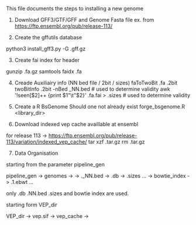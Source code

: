 This file documents the steps to installing a new genome

1) Download GFF3/GTF/GFF and Genome Fasta file 
ex. from https://ftp.ensembl.org/pub/release-113/


2) Create the gffutils database

python3 install_gff3.py -G <assembly>.gff.gz

3) Create fai index for header

gunzip <assembly>.fa.gz
samtools faidx <assembly>.fa

4) Creade Auxiliairy info (NN bed file / 2bit / sizes)
faToTwoBit <assembly>.fa <assembly>.2bit
twoBitInfo <assembly>.2bit -nBed <assembly>_NN.bed # used to determine validity
awk '!seen[$2]++ {print $1"\t"$2}' <assembly>.fa.fai > <assembly>.sizes # used to determine validity

5) Create a R BsGenome Should one not already exist
forge_bsgenome.R <path> <genus> <species> <assembly> <mt> <library_dir>

6) Download indexed vep cache availlable at ensembl

for release 113 -> https://ftp.ensembl.org/pub/release-113/variation/indexed_vep_cache/
tar xzf <vep cache>.tar.gz
rm <vep cache>.tar.gz

7) Data Organisation

starting from the parameter pipeline_gen

pipeline_gen -> genomes -> <assembly> -> <assembly>._NN.bed
                                      -> <assembly>.db
                                      -> <assembly>.sizes
                               ...
             -> bowtie_index -> <assembly>.1.ebwt
                                    ...

only .db .NN.bed .sizes and bowtie index are used.

starting form VEP_dir

VEP_dir -> vep.sif
        -> vep_cache -> <assembly>
